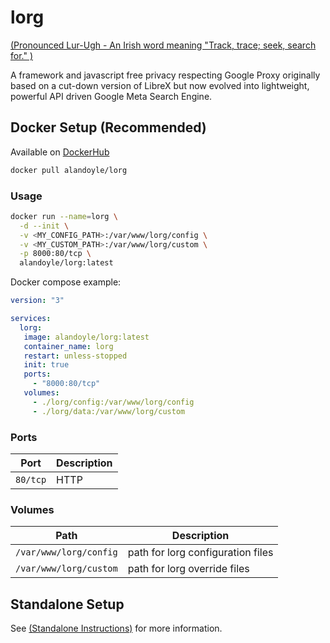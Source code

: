 # lorg

[(Pronounced Lur-Ugh - An Irish word meaning "Track, trace; seek, search for." )](https://www.teanglann.ie/en/fgb/lorg)

A framework and javascript free privacy respecting Google Proxy originally based on a cut-down version of LibreX but now evolved into lightweight, powerful API driven Google Meta Search Engine.

## Docker Setup (Recommended)

Available on [DockerHub](https://hub.docker.com/r/alandoyle/lorg)
```bash
docker pull alandoyle/lorg
```

### Usage

```bash
docker run --name=lorg \
  -d --init \
  -v <MY_CONFIG_PATH>:/var/www/lorg/config \
  -v <MY_CUSTOM_PATH>:/var/www/lorg/custom \
  -p 8000:80/tcp \
  alandoyle/lorg:latest
```

Docker compose example:

```yaml
version: "3"

services:
  lorg:
   image: alandoyle/lorg:latest
   container_name: lorg
   restart: unless-stopped
   init: true
   ports:
     - "8000:80/tcp"
   volumes:
     - ./lorg/config:/var/www/lorg/config
     - ./lorg/data:/var/www/lorg/custom
```

### Ports

| Port     | Description           |
|----------|-----------------------|
| `80/tcp` | HTTP                  |

### Volumes

| Path                   | Description                       |
|------------------------|-----------------------------------|
| `/var/www/lorg/config` | path for lorg configuration files |
| `/var/www/lorg/custom` | path for lorg override files      |

## Standalone Setup

See [(Standalone Instructions)](https://github.com/alandoyle/lorg/blob/main/standalone/README.md) for more information.
